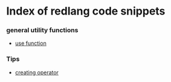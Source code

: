 
# Index of redlang code snippets


### general utility functions

- [use function](./use)
                        

### Tips

- [creating operator](./operator)
                        
